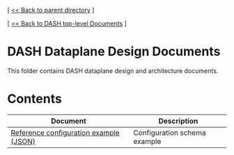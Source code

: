 [ [ << Back to parent directory](../README.md) ]

[ [ << Back to DASH top-level Documents](../../README.md#contents) ]

# DASH Dataplane Design Documents

This folder contains DASH dataplane design and architecture documents.

# Contents

| Document                                               | Description                                |
| ------------------------------------------------------ | ------------------------------------------ |
| [Reference configuration example (JSON)](dash-reference-config-example.md) |Configuration schema example  |